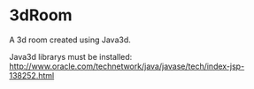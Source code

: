 3dRoom
======

A 3d room created using Java3d. 

Java3d librarys must be installed: http://www.oracle.com/technetwork/java/javase/tech/index-jsp-138252.html


